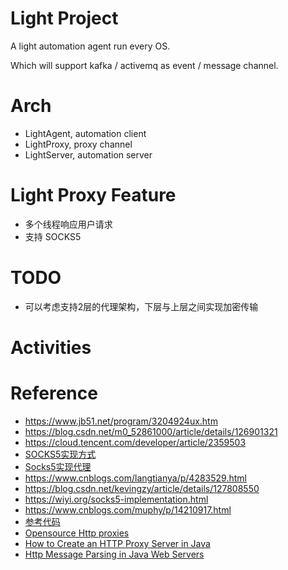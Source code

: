 # Light Project

A light automation agent run every OS.

Which will support kafka / activemq as event / message channel.

# Arch
* LightAgent, automation client
* LightProxy, proxy channel
* LightServer, automation server

# Light Proxy Feature
* 多个线程响应用户请求
* 支持 SOCKS5

# TODO
* 可以考虑支持2层的代理架构，下层与上层之间实现加密传输

# Activities


# Reference
* https://www.jb51.net/program/3204924ux.htm
* https://blog.csdn.net/m0_52861000/article/details/126901321
* https://cloud.tencent.com/developer/article/2359503
* [SOCKS5实现方式](https://blog.csdn.net/Nuan_Feng/article/details/118111762)
* [Socks5实现代理](https://wenku.csdn.net/answer/9c45287da15142ff945eb8628a907524)
* https://www.cnblogs.com/langtianya/p/4283529.html
* https://blog.csdn.net/kevingzy/article/details/127808550
* https://wiyi.org/socks5-implementation.html
* https://www.cnblogs.com/muphy/p/14210917.html
* [参考代码](https://github.com/mitre/HTTP-Proxy-Servlet)
* [Opensource Http proxies](https://proxies.xhaus.com/)
* [How to Create an HTTP Proxy Server in Java](https://www.delftstack.com/howto/java/java-proxy-server/)
* [Http Message Parsing in Java Web Servers](https://stevenyue.com/blogs/http-message-parsing-in-java-web-servers/)